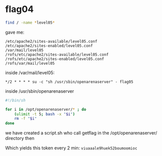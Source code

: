 # flag04

```bash
find / -name *level05*
```

gave me:

```text
/etc/apache2/sites-available/level05.conf
/etc/apache2/sites-enabled/level05.conf
/var/mail/level05
/rofs/etc/apache2/sites-available/level05.conf
/rofs/etc/apache2/sites-enabled/level05.conf
/rofs/var/mail/level05
```

inside /var/mail/level05:

```text
*/2 * * * * su -c "sh /usr/sbin/openarenaserver" - flag05
```

inside /usr/sbin/openarenaserver

```bash
#!/bin/sh

for i in /opt/openarenaserver/* ; do
    (ulimit -t 5; bash -x "$i")
    rm -f "$i"
done
```

we have created a script.sh who call getflag in the /opt/openarenaserver/ directory then

Which yields this token every 2 min: ```viuaaale9huek52boumoomioc```
